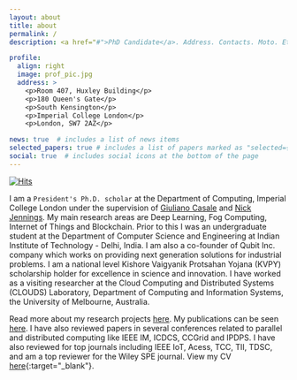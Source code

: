 ```yaml
---
layout: about
title: about
permalink: /
description: <a href="#">PhD Candidate</a>. Address. Contacts. Moto. Etc.

profile:
  align: right
  image: prof_pic.jpg
  address: >
    <p>Room 407, Huxley Building</p>
    <p>180 Queen's Gate</p>
    <p>South Kensington</p>
    <p>Imperial College London</p>
    <p>London, SW7 2AZ</p>

news: true  # includes a list of news items
selected_papers: true # includes a list of papers marked as "selected={true}"
social: true  # includes social icons at the bottom of the page
---
```


[![Hits](https://hits.seeyoufarm.com/api/count/incr/badge.svg?url=https%3A%2F%2Fshreshthtuli.github.io&count_bg=%23C746C0&title_bg=%23555555&icon=&icon_color=%23E7E7E7&title=hits&edge_flat=false)](https://shreshthtuli.github.io/)

I am a `President's Ph.D. scholar` at the Department of Computing, Imperial College London under the supervision of [Giuliano Casale](http://wp.doc.ic.ac.uk/gcasale/) and [Nick Jennings](https://www.imperial.ac.uk/people/n.jennings). My main research areas are Deep Learning, Fog Computing, Internet of Things and Blockchain. Prior to this I was an undergraduate student at the Department of Computer Science and Engineering at Indian Institute of Technology - Delhi, India. I am also a co-founder of Qubit Inc. company which works on providing next generation solutions for industrial problems. I am a national level Kishore Vaigyanik Protsahan Yojana (KVPY) scholarship holder for excellence in science and innovation. I have worked as a visiting researcher at the Cloud Computing and Distributed Systems (CLOUDS) Laboratory, Department of Computing and Information Systems, the University of Melbourne, Australia. 

Read more about my research projects [here](/projects/). My publications can be seen [here](/publications/). I have also reviewed papers in several conferences related to parallel and distributed computing like IEEE IM, ICDCS, CCGrid and IPDPS. I have also reviewed for top journals including IEEE IoT, Acess, TCC, TII, TDSC, and am a top reviewer for the Wiley SPE journal. View my CV [here](https://shreshthtuli.github.io/assets/pdf/CV.pdf){:target="_blank"}.




